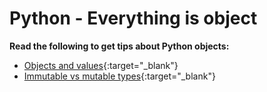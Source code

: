 # Python - Everything is object
**Read the following to get tips about Python objects:**

- [Objects and values](https://www.openbookproject.net/thinkcs/python/english2e/ch09.html#objects-and-values){:target="_blank"}
- [Immutable vs mutable types](https://stackoverflow.com/questions/8056130/immutable-vs-mutable-types){:target="_blank"}
